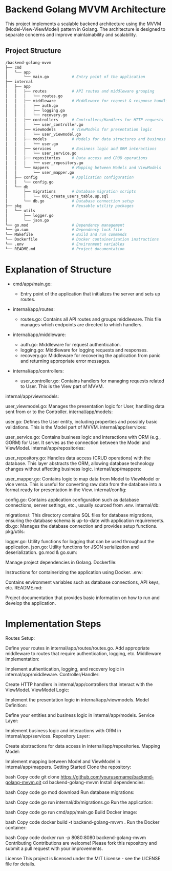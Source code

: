 # Backend Golang MVVM Architecture

This project implements a scalable backend architecture using the MVVM (Model-View-ViewModel) pattern in Golang. The architecture is designed to separate concerns and improve maintainability and scalability.

## Project Structure

```bash
/backend-golang-mvvm
├── cmd
│   └── app
│       └── main.go          # Entry point of the application
├── internal
│   ├── app
│   │   ├── routes           # API routes and middleware grouping
│   │   │   └── routes.go
│   │   ├── middleware       # Middleware for request & response handling
│   │   │   ├── auth.go
│   │   │   ├── logging.go
│   │   │   └── recovery.go
│   │   ├── controllers      # Controllers/Handlers for HTTP requests
│   │   │   └── user_controller.go
│   │   ├── viewmodels       # ViewModels for presentation logic
│   │   │   └── user_viewmodel.go
│   │   ├── models           # Models for data structures and business logic
│   │   │   └── user.go
│   │   ├── services         # Business logic and ORM interactions
│   │   │   └── user_service.go
│   │   ├── repositories     # Data access and CRUD operations
│   │   │   └── user_repository.go
│   │   └── mappers          # Mapping between Models and ViewModels
│   │       └── user_mapper.go
│   ├── config               # Application configuration
│   │   └── config.go
│   └── db
│       ├── migrations       # Database migration scripts
│       │   └── 001_create_users_table.up.sql
│       └── db.go            # Database connection setup
├── pkg                      # Reusable utility packages
│   └── utils
│       ├── logger.go
│       └── json.go
└── go.mod                   # Dependency management
└── go.sum                   # Dependency lock file
└── Makefile                 # Build and run commands
└── Dockerfile               # Docker containerization instructions
└── .env                     # Environment variables
└── README.md                # Project documentation
```

# Explanation of Structure

- cmd/app/main.go:
    - Entry point of the application that initializes the server and sets up routes.

- internal/app/routes:
    - routes.go: Contains all API routes and groups middleware. This file manages which endpoints are directed to which handlers.
- internal/app/middleware:
    - auth.go: Middleware for request authentication.
    - logging.go: Middleware for logging requests and responses.
    - recovery.go: Middleware for recovering the application from panic and returning appropriate error messages.

- internal/app/controllers:
    - user_controller.go: Contains handlers for managing requests related to User. This is the View part of MVVM.
    
internal/app/viewmodels:

user_viewmodel.go: Manages the presentation logic for User, handling data sent from or to the Controller.
internal/app/models:

user.go: Defines the User entity, including properties and possibly basic validations. This is the Model part of MVVM.
internal/app/services:

user_service.go: Contains business logic and interactions with ORM (e.g., GORM) for User. It serves as the connection between the Model and ViewModel.
internal/app/repositories:

user_repository.go: Handles data access (CRUD operations) with the database. This layer abstracts the ORM, allowing database technology changes without affecting business logic.
internal/app/mappers:

user_mapper.go: Contains logic to map data from Model to ViewModel or vice versa. This is useful for converting raw data from the database into a format ready for presentation in the View.
internal/config:

config.go: Contains application configuration such as database connections, server settings, etc., usually sourced from .env.
internal/db:

migrations/: This directory contains SQL files for database migrations, ensuring the database schema is up-to-date with application requirements.
db.go: Manages the database connection and provides setup functions.
pkg/utils:

logger.go: Utility functions for logging that can be used throughout the application.
json.go: Utility functions for JSON serialization and deserialization.
go.mod & go.sum:

Manage project dependencies in Golang.
Dockerfile:

Instructions for containerizing the application using Docker.
.env:

Contains environment variables such as database connections, API keys, etc.
README.md:

Project documentation that provides basic information on how to run and develop the application.

# Implementation Steps
Routes Setup:

Define your routes in internal/app/routes/routes.go.
Add appropriate middleware to routes that require authentication, logging, etc.
Middleware Implementation:

Implement authentication, logging, and recovery logic in internal/app/middleware.
Controller/Handler:

Create HTTP handlers in internal/app/controllers that interact with the ViewModel.
ViewModel Logic:

Implement the presentation logic in internal/app/viewmodels.
Model Definition:

Define your entities and business logic in internal/app/models.
Service Layer:

Implement business logic and interactions with ORM in internal/app/services.
Repository Layer:

Create abstractions for data access in internal/app/repositories.
Mapping Model:

Implement mapping between Model and ViewModel in internal/app/mappers.
Getting Started
Clone the repository:

bash
Copy code
git clone https://github.com/yourusername/backend-golang-mvvm.git
cd backend-golang-mvvm
Install dependencies:

bash
Copy code
go mod download
Run database migrations:

bash
Copy code
go run internal/db/migrations.go
Run the application:

bash
Copy code
go run cmd/app/main.go
Build Docker image:

bash
Copy code
docker build -t backend-golang-mvvm .
Run the Docker container:

bash
Copy code
docker run -p 8080:8080 backend-golang-mvvm
Contributing
Contributions are welcome! Please fork this repository and submit a pull request with your improvements.

License
This project is licensed under the MIT License - see the LICENSE file for details.